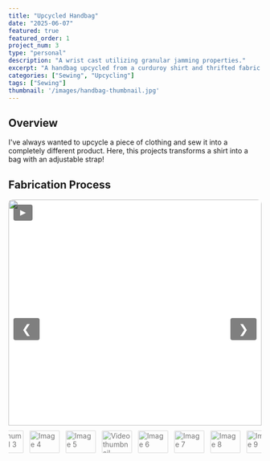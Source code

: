 ```yaml
---
title: "Upcycled Handbag"
date: "2025-06-07"
featured: true
featured_order: 1
project_num: 3
type: "personal"
description: "A wrist cast utilizing granular jamming properties."
excerpt: "A handbag upcycled from a curduroy shirt and thrifted fabric."
categories: ["Sewing", "Upcycling"]
tags: ["Sewing"]
thumbnail: '/images/handbag-thumbnail.jpg'
---
```

## Overview
I've always wanted to upcycle a piece of clothing and sew it into a completely different product.
Here, this projects transforms a shirt into a bag with an adjustable strap!

## Fabrication Process

<div class="slideshow">
  <div class="slides">
    <div class="slide active">
      <img src="/images/Handbag/handbag-shirt.jpg" alt="Image 1">
    </div>
    <div class="slide">
      <img src="/images/Handbag/handbag-fabricpieces.jpg" alt="Image 2">
      <div class="caption">Thrifted fabric and shirt cut into pieces based on sewing pattern</div>
    </div>
    <div class="slide">
      <img src="/images/Handbag/handbag-side1.jpg" alt="Image 3">
      <div class="caption">First side completed</div>
    </div>
    <div class="slide">
      <img src="/images/Handbag/handbag-pockets.jpg" alt="Image 4">
      <div class="caption">Pockets (to be on the inside)</div>
    </div>
    <div class="slide">
      <img src="/images/Handbag/handbag-sides.jpg" alt="Image 5">
      <div class="caption">Both sides of bag</div>
    </div>
    <div class="slide">
    <video controls>
        <source src="/videos/handbag-video.MOV" type="video/mp4">
        <source src="/videos/handbag-video.MOV" type="video/webm">
        Your browser does not support the video tag.
    </video>
    <div class="caption">Video showing inside and outside of side pieces</div>
    </div>
    <div class="slide">
      <img src="/images/Handbag/handbag-middle.jpg" alt="Image 6">
      <div class="caption">Adding the middle piece that connects the two sides</div>
    </div>
    <div class="slide">
      <img src="/images/Handbag/handbag-connecting.jpg" alt="Image 7">
      <div class="caption">Connecting both sides</div>
    </div>
    <div class="slide">
      <img src="/images/Handbag/handbag-main.jpg" alt="Image 8">
      <div class="caption">Main part of bag constructed</div>
    </div>
    <div class="slide">
      <img src="/images/Handbag/handbag-finalstitch.jpg" alt="Image 9">
      <div class="caption">Hand sewing invisible stitches to close the inside of the bag</div>
    </div>
    <div class="slide">
      <img src="/images/handbag-thumbnail.jpg" alt="Image 10">
      <div class="caption">Sewing on strap</div>
    </div>
    <div class="slide">
      <img src="/images/Handbag/handbag-complete.jpg" alt="Image 11">
      <div class="caption">Final product</div>
    </div>
  </div>

  <button class="prev" onclick="moveSlide(-1)">&#10094;</button>
  <button class="next" onclick="moveSlide(1)">&#10095;</button>
  <button class="play" onclick="togglePlay()">&#9658;</button>

  <div class="thumbnails">
    <img src="/images/Handbag/handbag-shirt.jpg" alt="Thumbnail 1" onclick="currentSlide(0)" class="thumbnail active">
    <img src="/images/Handbag/handbag-fabricpieces.jpg" alt="Thumbnail 2" onclick="currentSlide(1)" class="thumbnail">
    <img src="/images/Handbag/handbag-side1.jpg" alt="Thumbnail 3" onclick="currentSlide(2)" class="thumbnail">
    <img src="/images/Handbag/handbag-pockets.jpg" alt="Image 4" onclick="currentSlide(3)" class="thumbnail">
    <img src="/images/Handbag/handbag-sides.jpg" alt="Image 5" onclick="currentSlide(4)" class="thumbnail">
    <img src="/images/Handbag/handbagvid-thumbnail.png" alt="Video thumbnail" onclick="currentSlide(5)" class="thumbnail">
    <img src="/images/Handbag/handbag-middle.jpg" alt="Image 6" onclick="currentSlide(6)" class="thumbnail">
    <img src="/images/Handbag/handbag-connecting.jpg" alt="Image 7" onclick="currentSlide(7)" class="thumbnail">
    <img src="/images/Handbag/handbag-main.jpg" alt="Image 8" onclick="currentSlide(8)" class="thumbnail">
    <img src="/images/Handbag/handbag-finalstitch.jpg" alt="Image 9" onclick="currentSlide(9)" class="thumbnail">
    <img src="/images/handbag-thumbnail.jpg" alt="Image 10" onclick="currentSlide(10)" class="thumbnail">
    <img src="/images/Handbag/handbag-complete.jpg" alt="Image 11" onclick="currentSlide(11)" class="thumbnail">
  </div>
</div>

<style>
.slideshow {
  position: relative;
  max-width: 600px;
  margin: 0 auto;
  overflow: hidden;
  border-radius: 8px;
  background: transparent;
}
.slideshow * { margin-top: 0 !important; margin-bottom: 0 !important; }

/* Slides container with fixed height */
.slides { 
  display: flex; 
  flex-direction: column; 
  gap: 0; 
  height: 450px; /* Set a fixed height for consistency */
  position: relative;
  background: #f5f5f5; /* Optional: background color for letterboxed areas */
}

.slide { 
  display: none; 
  position: relative;
  height: 100%; /* Take full height of container */
  width: 100%;
}

.slide.active { display: block; }

.slide img, .slide video {
  width: 100%;
  height: 100%; /* Fill the container height exactly */
  object-fit: contain; /* Show full image with letterboxing if needed */
  /* Use object-fit: cover; if you prefer to crop images to fill the space */
  object-position: center; /* Center the image within the container */
  display: block;
  vertical-align: top;
  border-radius: 8px 8px 0 0;
  margin: 0 !important;
  line-height: 0 !important;
  font-size: 0 !important;
  background: #fff; /* Background for letterboxed areas */
}

/* Caption with black transparent background */
.caption {
  position: absolute;
  bottom: 0;
  width: 100%;
  background: rgba(0, 0, 0, 0.5);
  color: white;
  text-align: center;
  padding: 6px 8px;
  font-size: 0.9rem;
  border-radius: 0 0 8px 8px;
  box-sizing: border-box;
  z-index: 2;
}

/* Thumbnails */
.thumbnails {
  display: flex; justify-content: center; gap: 8px;
  margin-top: 6px; padding: 8px 0;
  background: transparent; border-radius: 0 0 8px 8px;
}
.thumbnail {
  width: 60px; height: 45px; object-fit: cover;
  border-radius: 4px; cursor: pointer;
  opacity: 0.6; transition: opacity 0.3s ease, transform 0.2s ease;
  border: 2px solid transparent;
}
.thumbnail:hover { opacity: 0.8; transform: scale(1.05); }
.thumbnail.active { opacity: 1; border-color: #007bff; transform: scale(1.1); }

/* Buttons */
.prev, .next, .play {
  cursor: pointer; position: absolute;
  transform: translateY(-50%);
  padding: 0.5rem 1rem; color: white;
  background: rgba(0,0,0,0.5); border: none;
  border-radius: 4px; font-size: 1.5rem;
  user-select: none; transition: background 0.3s ease;
  z-index: 3;
}
.prev:hover, .next:hover, .play:hover { background: rgba(0,0,0,0.7); }
.prev { top: 50%; left: 10px; }
.next { top: 50%; right: 10px; }

/* Play button in top-left corner */
.play {
  top: 10px; left: 10px;
  transform: none; font-size: 1.2rem;
  padding: 0.3rem 0.6rem;
}

/* Responsive adjustments */
@media (max-width: 768px) {
  .slides {
    height: 300px; /* Smaller height on mobile */
  }
  
  .slideshow {
    max-width: 100%;
    margin: 0 10px;
  }
}
</style>

<script>
let slideIndex = 0;
let autoPlay = false;
let autoPlayInterval;
const slides = document.querySelectorAll('.slide');
const thumbnails = document.querySelectorAll('.thumbnail');
const playButton = document.querySelector('.play');

function showSlide(n) {
  slides.forEach((slide, i) => {
    slide.classList.toggle('active', i === n);
  });
  thumbnails.forEach((thumb, i) => {
    thumb.classList.toggle('active', i === n);
  });
}

function moveSlide(step) {
  slideIndex = (slideIndex + step + slides.length) % slides.length;
  showSlide(slideIndex);
}

function currentSlide(n) {
  slideIndex = n;
  showSlide(slideIndex);
}

function togglePlay() {
  autoPlay = !autoPlay;
  playButton.innerHTML = autoPlay ? "&#10074;&#10074;" : "&#9658;"; // pause/play symbols
  if (autoPlay) {
    autoPlayInterval = setInterval(() => moveSlide(1), 2500);
  } else {
    clearInterval(autoPlayInterval);
  }
}

showSlide(slideIndex);
</script>